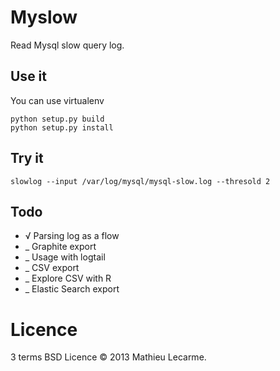 Myslow
======

Read Mysql slow query log.

Use it
------

You can use virtualenv

    python setup.py build
    python setup.py install

Try it
------

    slowlog --input /var/log/mysql/mysql-slow.log --thresold 2

Todo
----

 * √ Parsing log as a flow
 * _ Graphite export
 * _ Usage with logtail
 * _ CSV export
 * _ Explore CSV with R
 * _ Elastic Search export

Licence
=======

3 terms BSD Licence © 2013 Mathieu Lecarme.
